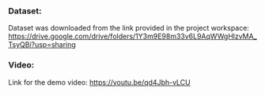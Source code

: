 ### Dataset:
Dataset was downloaded from the link provided in the project workspace: https://drive.google.com/drive/folders/1Y3m9E98m33v6L9AqWWgHlzvMA_TsyQBi?usp=sharing

### Video:
Link for the demo video: https://youtu.be/qd4Jbh-vLCU
